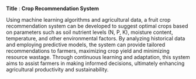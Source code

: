 **Title** : **Crop Recommendation System**

Using machine learning algorithms and agricultural data, a fruit crop recommendation system can be developed to suggest optimal crops based on parameters such as soil nutrient levels (N, P, K), moisture content, temperature, and other environmental factors. By analyzing historical data and employing predictive models, the system can provide tailored recommendations to farmers, maximizing crop yield and minimizing resource wastage. Through continuous learning and adaptation, this system aims to assist farmers in making informed decisions, ultimately enhancing agricultural productivity and sustainability.
